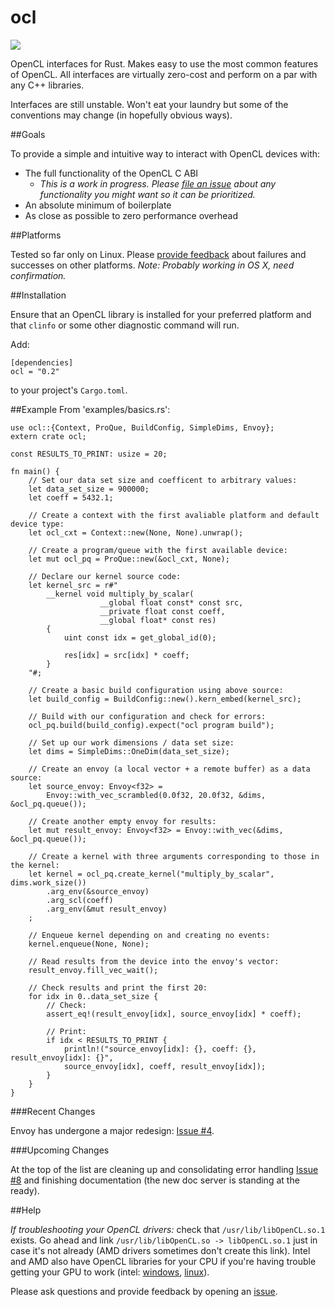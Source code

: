 # ocl

[![](http://meritbadge.herokuapp.com/ocl)](https://crates.io/crates/ocl)

OpenCL interfaces for Rust. Makes easy to use the most common features of OpenCL. All interfaces are virtually zero-cost and perform on a par with any C++ libraries.

Interfaces are still unstable. Won't eat your laundry but some of the conventions may change (in hopefully obvious ways).


##Goals

To provide a simple and intuitive way to interact with OpenCL devices with:
- The full functionality of the OpenCL C ABI 
   - *This is a work in progress. Please [file an issue](https://github.com/cogciprocate/ocl_rust/issues) about any functionality you might want so it can be prioritized.*
- An absolute minimum of boilerplate
- As close as possible to zero performance overhead


##Platforms

Tested so far only on Linux. Please [provide feedback](https://github.com/cogciprocate/ocl_rust/issues) about failures and successes on other platforms. *Note: Probably working in OS X, need confirmation.*


##Installation

Ensure that an OpenCL library is installed for your preferred platform and  that `clinfo` or some other diagnostic command will run.

Add:

```
[dependencies]
ocl = "0.2"
```

to your project's `Cargo.toml`.


##Example 
From 'examples/basics.rs':

```
use ocl::{Context, ProQue, BuildConfig, SimpleDims, Envoy};
extern crate ocl;

const RESULTS_TO_PRINT: usize = 20;

fn main() {
	// Set our data set size and coefficent to arbitrary values:
	let data_set_size = 900000;
	let coeff = 5432.1;

	// Create a context with the first avaliable platform and default device type:
	let ocl_cxt = Context::new(None, None).unwrap();

	// Create a program/queue with the first available device: 
	let mut ocl_pq = ProQue::new(&ocl_cxt, None);

	// Declare our kernel source code:
	let kernel_src = r#"
		__kernel void multiply_by_scalar(
					__global float const* const src,
					__private float const coeff,
					__global float* const res)
		{
			uint const idx = get_global_id(0);

			res[idx] = src[idx] * coeff;
		}
	"#;

	// Create a basic build configuration using above source: 
	let build_config = BuildConfig::new().kern_embed(kernel_src);

	// Build with our configuration and check for errors:
	ocl_pq.build(build_config).expect("ocl program build");

	// Set up our work dimensions / data set size:
	let dims = SimpleDims::OneDim(data_set_size);

	// Create an envoy (a local vector + a remote buffer) as a data source:
	let source_envoy: Envoy<f32> = 
		Envoy::with_vec_scrambled(0.0f32, 20.0f32, &dims, &ocl_pq.queue());

	// Create another empty envoy for results:
	let mut result_envoy: Envoy<f32> = Envoy::with_vec(&dims, &ocl_pq.queue());

	// Create a kernel with three arguments corresponding to those in the kernel:
	let kernel = ocl_pq.create_kernel("multiply_by_scalar", dims.work_size())
		.arg_env(&source_envoy)
		.arg_scl(coeff)
		.arg_env(&mut result_envoy)
	;

	// Enqueue kernel depending on and creating no events:
	kernel.enqueue(None, None);

	// Read results from the device into the envoy's vector:
	result_envoy.fill_vec_wait();

	// Check results and print the first 20:
	for idx in 0..data_set_size {
		// Check:
		assert_eq!(result_envoy[idx], source_envoy[idx] * coeff);

		// Print:
		if idx < RESULTS_TO_PRINT { 
			println!("source_envoy[idx]: {}, coeff: {}, result_envoy[idx]: {}",
			source_envoy[idx], coeff, result_envoy[idx]); 
		}
	}
}

```

###Recent Changes

Envoy has undergone a major redesign: [Issue #4](https://github.com/cogciprocate/ocl/issues/4).

###Upcoming Changes

At the top of the list are cleaning up and consolidating error handling [Issue #8](https://github.com/cogciprocate/ocl/issues/8) and finishing documentation (the new doc server is standing at the ready).

##Help

*If troubleshooting your OpenCL drivers:* check that `/usr/lib/libOpenCL.so.1` exists. Go ahead and link `/usr/lib/libOpenCL.so -> libOpenCL.so.1` just in case it's not already (AMD drivers sometimes don't create this link).  Intel and AMD also have OpenCL libraries for your CPU if you're having trouble getting your GPU to work (intel: [windows](http://registrationcenter.intel.com/irc_nas/5198/opencl_runtime_15.1_x64_setup.msi), [linux](http://registrationcenter.intel.com/irc_nas/5193/opencl_runtime_15.1_x64_5.0.0.57.tgz)). 

Please ask questions and provide feedback by opening an [issue](https://github.com/cogciprocate/ocl_rust/issues).

